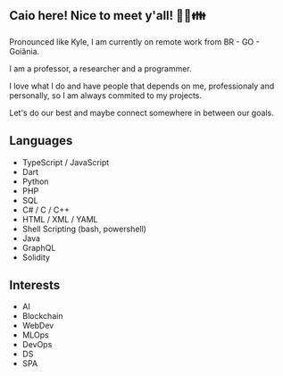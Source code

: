 ## Caio here! Nice to meet y'all! 🧑‍💻👪

Pronounced like Kyle, I am currently on remote work from BR - GO - Goiânia.

I am a professor, a researcher and a programmer.

I love what I do and have people that depends on me, professionaly and personally, so I am always commited to my projects.

Let's do our best and maybe connect somewhere in between our goals.


## Languages

- TypeScript / JavaScript
- Dart
- Python
- PHP
- SQL
- C# / C / C++
- HTML / XML / YAML
- Shell Scripting (bash, powershell)
- Java
- GraphQL
- Solidity


## Interests

- AI
- Blockchain
- WebDev
- MLOps
- DevOps
- DS
- SPA


<!--
**Caio-Rezende/Caio-Rezende** is a ✨ _special_ ✨ repository because its `README.md` (this file) appears on your GitHub profile.

Here are some ideas to get you started:

- 🔭 I’m currently working on ...
- 🌱 I’m currently learning ...
- 👯 I’m looking to collaborate on ...
- 🤔 I’m looking for help with ...
- 💬 Ask me about ...
- 📫 How to reach me: ...
- 😄 Pronouns: ...
- ⚡ Fun fact: ...
-->
